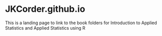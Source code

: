 # JKCorder.github.io

This is a landing page to link to the book folders for Introduction to Applied Statistics and Applied Statistics using R
